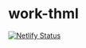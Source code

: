 # work-thml
[![Netlify Status](https://api.netlify.com/api/v1/badges/f8c87fd8-3bb7-4c8a-a669-191be2bd2c81/deploy-status)](https://app.netlify.com/sites/tleyuri/deploys)
